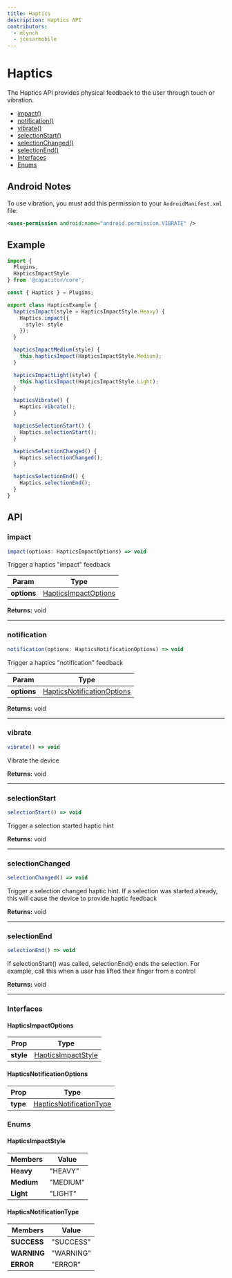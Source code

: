 ```yaml
---
title: Haptics
description: Haptics API
contributors:
  - mlynch
  - jcesarmobile
---
```


<plugin-platforms platforms="ios,android"></plugin-platforms>

# Haptics

The Haptics API provides physical feedback to the user through touch or vibration.

<!--DOCGEN_INDEX_START-->
* [impact()](#impact)
* [notification()](#notification)
* [vibrate()](#vibrate)
* [selectionStart()](#selectionstart)
* [selectionChanged()](#selectionchanged)
* [selectionEnd()](#selectionend)
* [Interfaces](#interfaces)
* [Enums](#enums)
<!--DOCGEN_INDEX_END-->

## Android Notes

To use vibration, you must add this permission to your `AndroidManifest.xml` file:

```xml
<uses-permission android:name="android.permission.VIBRATE" />
```

## Example

```typescript
import {
  Plugins,
  HapticsImpactStyle
} from '@capacitor/core';

const { Haptics } = Plugins;

export class HapticsExample {
  hapticsImpact(style = HapticsImpactStyle.Heavy) {
    Haptics.impact({
      style: style
    });
  }

  hapticsImpactMedium(style) {
    this.hapticsImpact(HapticsImpactStyle.Medium);
  }

  hapticsImpactLight(style) {
    this.hapticsImpact(HapticsImpactStyle.Light);
  }

  hapticsVibrate() {
    Haptics.vibrate();
  }

  hapticsSelectionStart() {
    Haptics.selectionStart();
  }

  hapticsSelectionChanged() {
    Haptics.selectionChanged();
  }

  hapticsSelectionEnd() {
    Haptics.selectionEnd();
  }
}
```

<!--DOCGEN_API_START-->
<!--Update the source file JSDoc comments and rerun docgen to update the docs below-->
## API

### impact

```typescript
impact(options: HapticsImpactOptions) => void
```

Trigger a haptics "impact" feedback

| Param       | Type                                          |
| ----------- | --------------------------------------------- |
| **options** | [HapticsImpactOptions](#hapticsimpactoptions) |

**Returns:** void

--------------------


### notification

```typescript
notification(options: HapticsNotificationOptions) => void
```

Trigger a haptics "notification" feedback

| Param       | Type                                                      |
| ----------- | --------------------------------------------------------- |
| **options** | [HapticsNotificationOptions](#hapticsnotificationoptions) |

**Returns:** void

--------------------


### vibrate

```typescript
vibrate() => void
```

Vibrate the device

**Returns:** void

--------------------


### selectionStart

```typescript
selectionStart() => void
```

Trigger a selection started haptic hint

**Returns:** void

--------------------


### selectionChanged

```typescript
selectionChanged() => void
```

Trigger a selection changed haptic hint. If a selection was
started already, this will cause the device to provide haptic
feedback

**Returns:** void

--------------------


### selectionEnd

```typescript
selectionEnd() => void
```

If selectionStart() was called, selectionEnd() ends the selection.
For example, call this when a user has lifted their finger from a control

**Returns:** void

--------------------


### Interfaces


#### HapticsImpactOptions

| Prop      | Type                                      |
| --------- | ----------------------------------------- |
| **style** | [HapticsImpactStyle](#hapticsimpactstyle) |


#### HapticsNotificationOptions

| Prop     | Type                                                |
| -------- | --------------------------------------------------- |
| **type** | [HapticsNotificationType](#hapticsnotificationtype) |


### Enums


#### HapticsImpactStyle

| Members    | Value    |
| ---------- | -------- |
| **Heavy**  | "HEAVY"  |
| **Medium** | "MEDIUM" |
| **Light**  | "LIGHT"  |


#### HapticsNotificationType

| Members     | Value     |
| ----------- | --------- |
| **SUCCESS** | "SUCCESS" |
| **WARNING** | "WARNING" |
| **ERROR**   | "ERROR"   |


<!--DOCGEN_API_END-->